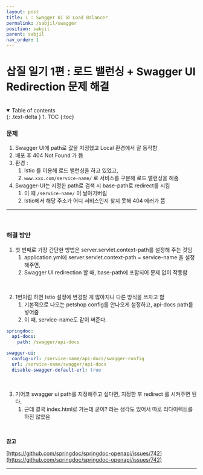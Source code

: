```yaml
---
layout: post
title: 1 : Swagger UI 와 Load Balancer 
permalink: /sabjil/swagger
position: sabjil
parent: sabjil
nav_order: 1
---
```



# 삽질 일기 1편 : 로드 밸런싱 + Swagger UI Redirection 문제 해결


<br/>

<details open markdown="block">
  <summary>
    Table of contents
  </summary>
  {: .text-delta }
1. TOC
{:toc}
</details>

### 문제

1. Swagger UI에 path로 값을 지정했고 Local 환경에서 잘 동작함 
2. 배포 후 404 Not Found 가 뜸
3. 환경 : 
   1. Istio 를 이용해 로드 밸런싱을 하고 있었고, 
   2. `www.xxx.com/service-name/` 로 서비스를 구분해 로드 밸런싱을 해줌
4. Swagger-UI는 지정한 path로 검색 시 base-path로 redirect를 시킴
   1. 이 때 `/service-name/` 이 날아가버림 
   2. Istio에서 해당 주소가 어디 서비스인지 찾지 못해 404 에러가 뜸
---

<br/>

### 해결 방안


1. 첫 번째로 가장 간단한 방법은 server.servlet.context-path를 설정해 주는 것임
   1. application.yml에 server.servlet.context-path = service-name 을 설정해주면,
   2. Swagger UI redirection 할 때, base-path에 포함되어 문제 없이 작동함

      
<br/>

2. 1번처럼 하면 Istio 설정에 변경할 게 많아지니 다른 방식을 쓰자고 함
   1. 기본적으로 나오는 petshop config를 안나오게 설정하고, api-docs path를 넣어줌
   2. 이 때, service-name도 같이 써준다.

```yaml
springdoc:
  api-docs:
    path: /swagger/api-docs

swagger-ui:
  config-url: /service-name/api-docs/swagger-config
  url: /service-name/swagger/api-docs
  disable-swagger-default-url: true
```

<br/> 

3. 기어코 swagger ui path를 지정해주고 싶다면, 지정한 후 redirect 를 시켜주면 된다. 
   1. 근데 결국 index.html로 가는데 굳이? 라는 생각도 있어서 따로 리다이렉트를 하진 않았음


<br/> 
 
**참고**

[https://github.com/springdoc/springdoc-openapi/issues/742](https://github.com/springdoc/springdoc-openapi/issues/742)


---
